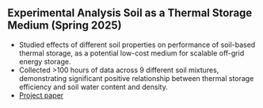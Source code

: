 ## Experimental Analysis Soil as a Thermal Storage Medium	(Spring 2025)
* Studied effects of different soil properties on performance of soil-based thermal storage, as a potential low-cost medium for scalable off-grid energy storage.
* Collected >100 hours of data across 9 different soil mixtures, demonstrating significant positive relationship between thermal storage efficiency and soil water content and density.
* [Project paper](assets/Shimandle_J_FinalPaper_2Column.pdf)